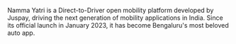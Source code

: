 Namma Yatri is a Direct-to-Driver open mobility platform developed by Juspay, driving the next generation of mobility applications in India. Since its official launch in January 2023, it has become Bengaluru's most beloved auto app.
